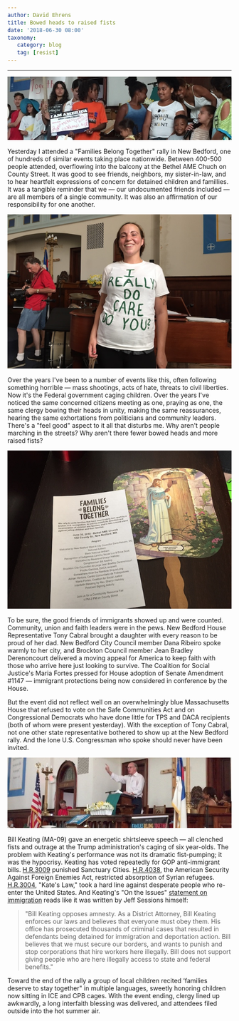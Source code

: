 ```yaml
---
author: David Ehrens
title: Bowed heads to raised fists
date: '2018-06-30 08:00'
taxonomy:
   category: blog
   tag: [resist]
---
```

---

![](kids.jpg)

Yesterday I attended a "Families Belong Together" rally in New Bedford, one of hundreds of similar events taking place nationwide. Between 400-500 people attended, overflowing into the balcony at the Bethel AME Chuch on County Street. It was good to see friends, neighbors, my sister-in-law, and to hear heartfelt expressions of concern for detained children and famillies. It was a tangible reminder that we — our undocumented friends included — are all members of a single community. It was also an affirmation of our responsibility for one another.

![](care.jpg)

Over the years I've been to a number of events like this, often following something horrible — mass shootings, acts of hate, threats to civil liberties. Now it's the Federal government caging children. Over the years I've noticed the same concerned citizens meeting as one, praying as one, the same clergy bowing their heads in unity, making the same reassurances, hearing the same exhortations from politicians and community leaders. There's a "feel good" aspect to it all that disturbs me. Why aren't people marching in the streets? Why aren't there fewer bowed heads and more raised fists?

![](interfaith.jpg)

To be sure, the good friends of immigrants showed up and were counted. Community, union and faith leaders were in the pews. New Bedford House Representative Tony Cabral brought a daughter with every reason to be proud of her dad. New Bedford City Council member Dana Ribeiro spoke warmly to her city, and Brockton Council member Jean Bradley Derenoncourt delivered a moving appeal for America to keep faith with those who arrive here just looking to survive. The Coalition for Social Justice's Maria Fortes pressed for House adoption of Senate Amendment #1147 — immigrant protections being now considered in conference by the House.

But the event did not reflect well on an overwhelmingly blue Massachusetts House that refused to vote on the Safe Communities Act and on Congressional Democrats who have done little for TPS and DACA recipients (both of whom were present yesterday). With the exception of Tony Cabral, not one other state representative bothered to show up at the New Bedford rally. And the lone U.S. Congressman who spoke should never have been invited.

![](keating.jpg)

Bill Keating (MA-09) gave an energetic shirtsleeve speech — all clenched fists and outrage at the Trump administration's caging of six year-olds. The problem with Keating's performance was not its dramatic fist-pumping; it was the hypocrisy. Keating has voted repeatedly for GOP anti-immigrant bills. [H.R.3009](https://www.congress.gov/bill/114th-congress/house-bill/3009/text) punished Sanctuary Cities. [H.R.4038](https://www.congress.gov/bill/114th-congress/house-bill/4038/text), the American Security Against Foreign Enemies Act, restricted absorption of Syrian refugees. [H.R.3004](https://www.congress.gov/bill/115th-congress/house-bill/3004/text), "Kate's Law," took a hard line against desperate people who re-enter the United States. And Keating's "On the Issues" [statement on immigration](http://www.ontheissues.org/MA/Bill_Keating_Immigration.htm) reads like it was written by Jeff Sessions himself:

> "Bill Keating opposes amnesty. As a District Attorney, Bill Keating enforces our laws and believes that everyone must obey them. His office has prosecuted thousands of criminal cases that resulted in defendants being detained for immigration and deportation action. Bill believes that we must secure our borders, and wants to punish and stop corporations that hire workers here illegally. Bill does not support giving people who are here illegally access to state and federal benefits."

Toward the end of the rally a group of local children recited ‘families deserve to stay together" in multiple languages, sweetly honoring children now sitting in ICE and CPB cages. With the event ending, clergy lined up awkwardly, a long interfaith blessing was delivered, and attendees filed outside into the hot summer air.

